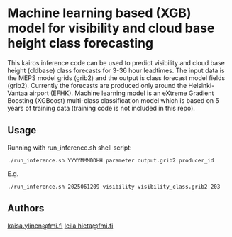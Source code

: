 # Machine learning based (XGB) model for visibility and cloud base height class forecasting
This kairos inference code can be used to predict visibility and cloud base height (cldbase) class forecasts for 3-36 hour leadtimes. The input data is the MEPS model grids (grib2) and the output is class forecast model fields (grib2). Currently the forecasts are produced only around the Helsinki-Vantaa airport (EFHK). Machine learning model is an eXtreme Gradient Boosting (XGBoost) multi-class classification model which is based on 5 years of training data (training code is not included in this repo). 

## Usage
Running with run_inference.sh shell script:
```
./run_inference.sh YYYYMMMDDHH parameter output.grib2 producer_id
```
E.g.
```
./run_inference.sh 2025061209 visibility visibility_class.grib2 203
```

## Authors
kaisa.ylinen@fmi.fi
leila.hieta@fmi.fi